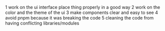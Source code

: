 1 work on the ui interface place thing properly in a good way 
2 work on the color and the theme of the ui 
3 make components clear and easy to see 
4 avoid pnpm because it was breaking the code 
5 cleaning the code from having conflicting libraries/modules 
